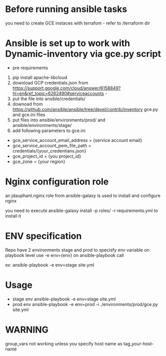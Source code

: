 # Before running  ansible tasks

you need to create  GCE instaces with terrafom - refer to /terraform dir

# Ansible is set up to work with Dynamic-inventory via gce.py script

- pre requirements

1. pip install apache-libcloud
2. download GCP credentials.json from
https://support.google.com/cloud/answer/6158849?hl=en&ref_topic=6262490#serviceaccounts -
3. put the file into ansible/credentials/
4. downoad from https://github.com/ansible/ansible/tree/devel/contrib/inventory  gce.py and gce.ini files
3. put files into ansible/environments/prod/ and ansible/environments/stage/
4. add following parameters to gce.ini

- gce_service_account_email_address = {service account email}
- gce_service_account_pem_file_path = credentials/{your_credentians.json}
- gce_project_id = {you project_id}
- gce_zone = {your region}

# Nginx configuration role

an jdauphant.nginx role from ansible-galaxy is used
to install and configure nginx

you need to execute
ansible-galaxy install -p roles/ -r requirements.yml
to install it

# ENV specification

Repo have  2 environments stage and prod
to specisfy env variable on playbook level use -e env={env} on ansible-playbook call

ex: ansible-playbook -e env=stage site.yml

# Usage
- stage env 
ansible-playbook -e env=stage site.yml
- prod env
ansible-playbook -e env=prod -i ./environments/prod/gce.py site.yml

# WARNING

group_vars not working unless you specify host name as tag_your-host-name


